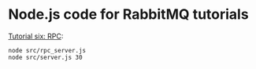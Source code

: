 # Node.js code for RabbitMQ tutorials


[Tutorial six: RPC](https://www.rabbitmq.com/tutorials/tutorial-six-javascript.html):

``` shell
node src/rpc_server.js
node src/server.js 30
```

